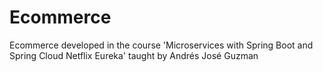 # Ecommerce
Ecommerce developed in the course 'Microservices with Spring Boot and Spring Cloud Netflix Eureka' taught by Andrés José Guzman
